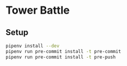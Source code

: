 # Tower Battle


## Setup

```sh
pipenv install --dev
pipenv run pre-commit install -t pre-commit
pipenv run pre-commit install -t pre-push
```
